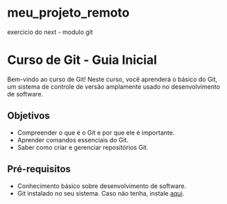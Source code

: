 # meu_projeto_remoto
exercicio do next - modulo git

# Curso de Git - Guia Inicial

Bem-vindo ao curso de Git! Neste curso, você aprenderá o básico do Git, um sistema de controle de versão amplamente usado no desenvolvimento de software.

## Objetivos

- Compreender o que é o Git e por que ele é importante.
- Aprender comandos essenciais do Git.
- Saber como criar e gerenciar repositórios Git.

## Pré-requisitos

- Conhecimento básico sobre desenvolvimento de software.
- Git instalado no seu sistema. Caso não tenha, instale [aqui](https://git-scm.com/).
 